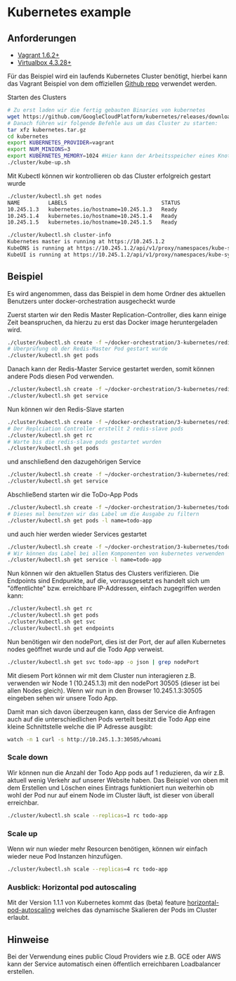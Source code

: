 # Kubernetes example
## Anforderungen
- [Vagrant 1.6.2+](https://www.vagrantup.com/downloads.html)
- [Virtualbox 4.3.28+](https://www.virtualbox.org/wiki/Download_Old_Builds_4_3)

Für das Beispiel wird ein laufends Kubernetes Cluster benötigt, hierbei kann das Vagrant Beispiel von dem offiziellen [Github repo](https://github.com/kubernetes/kubernetes/blob/v1.1.1/docs/getting-started-guides/vagrant.md) verwendet werden.

Starten des Clusters

```Bash
# Zu erst laden wir die fertig gebauten Binaries von kubernetes
wget https://github.com/GoogleCloudPlatform/kubernetes/releases/download/v1.1.1/kubernetes.tar.gz
# Danach führen wir folgende Befehle aus um das Cluster zu starten:
tar xfz kubernetes.tar.gz
cd kubernetes
export KUBERNETES_PROVIDER=vagrant
export NUM_MINIONS=3
export KUBERNETES_MEMORY=1024 #Hier kann der Arbeitsspeicher eines Knotens angepasst werden
./cluster/kube-up.sh
```

Mit Kubectl können wir kontrollieren ob das Cluster erfolgreich gestart wurde

```Bash
./cluster/kubectl.sh get nodes
NAME         LABELS                              STATUS
10.245.1.3   kubernetes.io/hostname=10.245.1.3   Ready
10.245.1.4   kubernetes.io/hostname=10.245.1.4   Ready
10.245.1.5   kubernetes.io/hostname=10.245.1.5   Ready

./cluster/kubectl.sh cluster-info                                                                                                                                      17:34:13
Kubernetes master is running at https://10.245.1.2
KubeDNS is running at https://10.245.1.2/api/v1/proxy/namespaces/kube-system/services/kube-dns
KubeUI is running at https://10.245.1.2/api/v1/proxy/namespaces/kube-system/services/kube-ui
```

## Beispiel
Es wird angenommen, dass das Beispiel in dem home Ordner des aktuellen Benutzers unter docker-orchestration ausgecheckt wurde

Zuerst starten wir den Redis Master Replication-Controller, dies kann einige Zeit beanspruchen, da hierzu zu erst das Docker image heruntergeladen wird.

```Bash
./cluster/kubectl.sh create -f ~/docker-orchestration/3-kubernetes/redis-master-controller.json
# Überprüfung ob der Redis-Master Pod gestart wurde
./cluster/kubectl.sh get pods
```

Danach kann der Redis-Master Service gestartet werden, somit können andere Pods diesen Pod verwenden.

```Bash
./cluster/kubectl.sh create -f ~/docker-orchestration/3-kubernetes/redis-master-service.json
./cluster/kubectl.sh get service
```

Nun können wir den Redis-Slave starten

```Bash
./cluster/kubectl.sh create -f ~/docker-orchestration/3-kubernetes/redis-slave-controller.json
# Der Replciation Controller erstellt 2 redis-slave pods
./cluster/kubectl.sh get rc
# Warte bis die redis-slave pods gestartet wurden
./cluster/kubectl.sh get pods
```

und anschließend den dazugehörigen Service

```Bash
./cluster/kubectl.sh create -f ~/docker-orchestration/3-kubernetes/redis-slave-service.json
./cluster/kubectl.sh get service
```

Abschließend starten wir die ToDo-App Pods

```Bash
./cluster/kubectl.sh create -f ~/docker-orchestration/3-kubernetes/todo-app-controller.json
# Dieses mal benutzen wir das Label um die Ausgabe zu filtern
./cluster/kubectl.sh get pods -l name=todo-app
```

und auch hier werden wieder Services gestartet

```Bash
./cluster/kubectl.sh create -f ~/docker-orchestration/3-kubernetes/todo-app-service.json
# Wir können das Label bei allen Komponenten von kubernetes verwenden
./cluster/kubectl.sh get service -l name=todo-app
```

Nun können wir den aktuellen Status des Clusters verifizieren. Die Endpoints sind  Endpunkte, auf die, vorrausgesetzt es handelt sich um "öffentlichte" bzw. erreichbare  IP-Addressen, einfach zugegriffen werden kann:

```Bash
./cluster/kubectl.sh get rc
./cluster/kubectl.sh get pods
./cluster/kubectl.sh get svc
./cluster/kubectl.sh get endpoints
```

Nun benötigen wir den nodePort, dies ist der Port, der auf allen Kubernetes nodes geöffnet wurde und auf die Todo App verweist.

```Bash
./cluster/kubectl.sh get svc todo-app -o json | grep nodePort
```

Mit diesem Port können wir mit dem Cluster nun interagieren z.B. verwenden wir Node 1 (10.245.1.3) mit den nodePort 30505 (dieser ist bei allen Nodes gleich). Wenn wir nun in den Browser 10.245.1.3:30505 eingeben sehen wir unsere Todo App.

Damit man sich davon überzeugen kann, dass der Service die Anfragen auch auf die unterschiedlichen Pods verteilt besitzt die Todo App eine kleine Schnittstelle welche die IP Adresse ausgibt:

```Bash
watch -n 1 curl -s http://10.245.1.3:30505/whoami
```

### Scale down
Wir können nun die Anzahl der Todo App pods auf 1 reduzieren, da wir z.B. aktuell wenig Verkehr auf unserer Website haben. Das Beispiel von oben mit dem Erstellen und Löschen eines Eintrags funktioniert nun weiterhin ob wohl der Pod nur auf einem Node im Cluster läuft, ist dieser von überall erreichbar.

```Bash
./cluster/kubectl.sh scale --replicas=1 rc todo-app
```

### Scale up
Wenn wir nun wieder mehr Resourcen benötigen, können wir einfach wieder neue Pod Instanzen hinzufügen.

```Bash
./cluster/kubectl.sh scale --replicas=4 rc todo-app
```

### Ausblick: Horizontal pod autoscaling
Mit der Version 1.1.1 von Kubernetes kommt das (beta) feature [horizontal-pod-autoscaling](https://github.com/kubernetes/kubernetes/tree/v1.1.1-beta.1/docs/user-guide/horizontal-pod-autoscaling) welches das dynamische Skalieren der Pods im Cluster erlaubt.

## Hinweise
Bei der Verwendung eines public Cloud Providers wie z.B. GCE oder AWS kann der Service automatisch einen öffentlich erreichbaren Loadbalancer erstellen.
